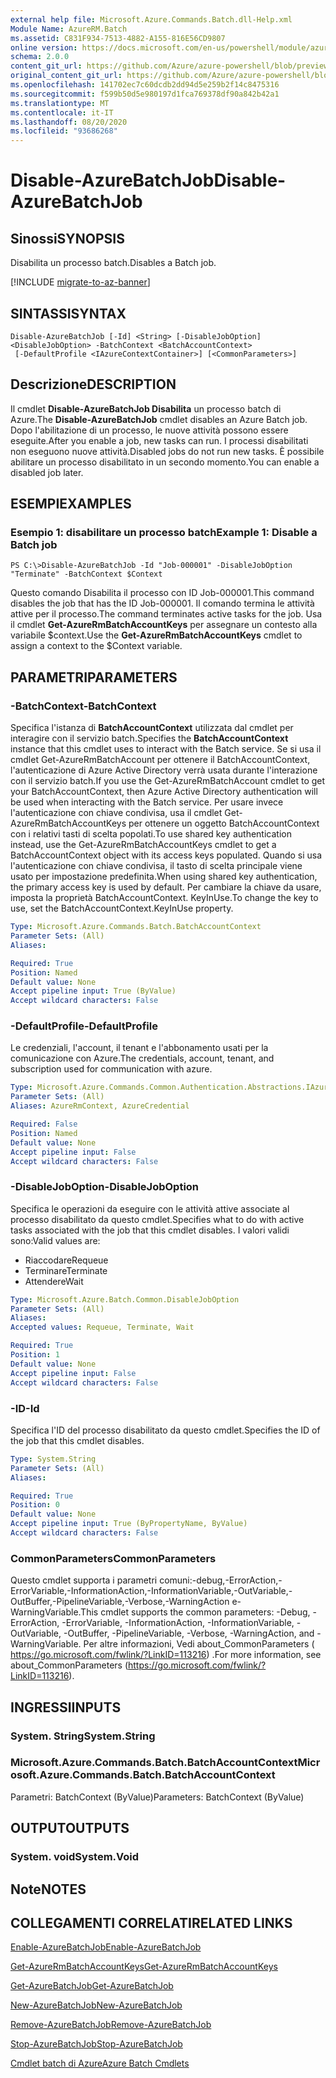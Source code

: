 ```yaml
---
external help file: Microsoft.Azure.Commands.Batch.dll-Help.xml
Module Name: AzureRM.Batch
ms.assetid: C831F934-7513-4882-A155-816E56CD9807
online version: https://docs.microsoft.com/en-us/powershell/module/azurerm.batch/disable-azurebatchjob
schema: 2.0.0
content_git_url: https://github.com/Azure/azure-powershell/blob/preview/src/ResourceManager/AzureBatch/Commands.Batch/help/Disable-AzureBatchJob.md
original_content_git_url: https://github.com/Azure/azure-powershell/blob/preview/src/ResourceManager/AzureBatch/Commands.Batch/help/Disable-AzureBatchJob.md
ms.openlocfilehash: 141702ec7c60dcdb2dd94d5e259b2f14c8475316
ms.sourcegitcommit: f599b50d5e980197d1fca769378df90a842b42a1
ms.translationtype: MT
ms.contentlocale: it-IT
ms.lasthandoff: 08/20/2020
ms.locfileid: "93686268"
---
```

# <span data-ttu-id="8e95d-101">Disable-AzureBatchJob</span><span class="sxs-lookup"><span data-stu-id="8e95d-101">Disable-AzureBatchJob</span></span>

## <span data-ttu-id="8e95d-102">Sinossi</span><span class="sxs-lookup"><span data-stu-id="8e95d-102">SYNOPSIS</span></span>
<span data-ttu-id="8e95d-103">Disabilita un processo batch.</span><span class="sxs-lookup"><span data-stu-id="8e95d-103">Disables a Batch job.</span></span>

[!INCLUDE [migrate-to-az-banner](../../includes/migrate-to-az-banner.md)]

## <span data-ttu-id="8e95d-104">SINTASSI</span><span class="sxs-lookup"><span data-stu-id="8e95d-104">SYNTAX</span></span>

```
Disable-AzureBatchJob [-Id] <String> [-DisableJobOption] <DisableJobOption> -BatchContext <BatchAccountContext>
 [-DefaultProfile <IAzureContextContainer>] [<CommonParameters>]
```

## <span data-ttu-id="8e95d-105">Descrizione</span><span class="sxs-lookup"><span data-stu-id="8e95d-105">DESCRIPTION</span></span>
<span data-ttu-id="8e95d-106">Il cmdlet **Disable-AzureBatchJob Disabilita** un processo batch di Azure.</span><span class="sxs-lookup"><span data-stu-id="8e95d-106">The **Disable-AzureBatchJob** cmdlet disables an Azure Batch job.</span></span>
<span data-ttu-id="8e95d-107">Dopo l'abilitazione di un processo, le nuove attività possono essere eseguite.</span><span class="sxs-lookup"><span data-stu-id="8e95d-107">After you enable a job, new tasks can run.</span></span>
<span data-ttu-id="8e95d-108">I processi disabilitati non eseguono nuove attività.</span><span class="sxs-lookup"><span data-stu-id="8e95d-108">Disabled jobs do not run new tasks.</span></span>
<span data-ttu-id="8e95d-109">È possibile abilitare un processo disabilitato in un secondo momento.</span><span class="sxs-lookup"><span data-stu-id="8e95d-109">You can enable a disabled job later.</span></span>

## <span data-ttu-id="8e95d-110">ESEMPI</span><span class="sxs-lookup"><span data-stu-id="8e95d-110">EXAMPLES</span></span>

### <span data-ttu-id="8e95d-111">Esempio 1: disabilitare un processo batch</span><span class="sxs-lookup"><span data-stu-id="8e95d-111">Example 1: Disable a Batch job</span></span>
```
PS C:\>Disable-AzureBatchJob -Id "Job-000001" -DisableJobOption "Terminate" -BatchContext $Context
```

<span data-ttu-id="8e95d-112">Questo comando Disabilita il processo con ID Job-000001.</span><span class="sxs-lookup"><span data-stu-id="8e95d-112">This command disables the job that has the ID Job-000001.</span></span>
<span data-ttu-id="8e95d-113">Il comando termina le attività attive per il processo.</span><span class="sxs-lookup"><span data-stu-id="8e95d-113">The command terminates active tasks for the job.</span></span>
<span data-ttu-id="8e95d-114">Usa il cmdlet **Get-AzureRmBatchAccountKeys** per assegnare un contesto alla variabile $context.</span><span class="sxs-lookup"><span data-stu-id="8e95d-114">Use the **Get-AzureRmBatchAccountKeys** cmdlet to assign a context to the $Context variable.</span></span>

## <span data-ttu-id="8e95d-115">PARAMETRI</span><span class="sxs-lookup"><span data-stu-id="8e95d-115">PARAMETERS</span></span>

### <span data-ttu-id="8e95d-116">-BatchContext</span><span class="sxs-lookup"><span data-stu-id="8e95d-116">-BatchContext</span></span>
<span data-ttu-id="8e95d-117">Specifica l'istanza di **BatchAccountContext** utilizzata dal cmdlet per interagire con il servizio batch.</span><span class="sxs-lookup"><span data-stu-id="8e95d-117">Specifies the **BatchAccountContext** instance that this cmdlet uses to interact with the Batch service.</span></span>
<span data-ttu-id="8e95d-118">Se si usa il cmdlet Get-AzureRmBatchAccount per ottenere il BatchAccountContext, l'autenticazione di Azure Active Directory verrà usata durante l'interazione con il servizio batch.</span><span class="sxs-lookup"><span data-stu-id="8e95d-118">If you use the Get-AzureRmBatchAccount cmdlet to get your BatchAccountContext, then Azure Active Directory authentication will be used when interacting with the Batch service.</span></span> <span data-ttu-id="8e95d-119">Per usare invece l'autenticazione con chiave condivisa, usa il cmdlet Get-AzureRmBatchAccountKeys per ottenere un oggetto BatchAccountContext con i relativi tasti di scelta popolati.</span><span class="sxs-lookup"><span data-stu-id="8e95d-119">To use shared key authentication instead, use the Get-AzureRmBatchAccountKeys cmdlet to get a BatchAccountContext object with its access keys populated.</span></span> <span data-ttu-id="8e95d-120">Quando si usa l'autenticazione con chiave condivisa, il tasto di scelta principale viene usato per impostazione predefinita.</span><span class="sxs-lookup"><span data-stu-id="8e95d-120">When using shared key authentication, the primary access key is used by default.</span></span> <span data-ttu-id="8e95d-121">Per cambiare la chiave da usare, imposta la proprietà BatchAccountContext. KeyInUse.</span><span class="sxs-lookup"><span data-stu-id="8e95d-121">To change the key to use, set the BatchAccountContext.KeyInUse property.</span></span>

```yaml
Type: Microsoft.Azure.Commands.Batch.BatchAccountContext
Parameter Sets: (All)
Aliases:

Required: True
Position: Named
Default value: None
Accept pipeline input: True (ByValue)
Accept wildcard characters: False
```

### <span data-ttu-id="8e95d-122">-DefaultProfile</span><span class="sxs-lookup"><span data-stu-id="8e95d-122">-DefaultProfile</span></span>
<span data-ttu-id="8e95d-123">Le credenziali, l'account, il tenant e l'abbonamento usati per la comunicazione con Azure.</span><span class="sxs-lookup"><span data-stu-id="8e95d-123">The credentials, account, tenant, and subscription used for communication with azure.</span></span>

```yaml
Type: Microsoft.Azure.Commands.Common.Authentication.Abstractions.IAzureContextContainer
Parameter Sets: (All)
Aliases: AzureRmContext, AzureCredential

Required: False
Position: Named
Default value: None
Accept pipeline input: False
Accept wildcard characters: False
```

### <span data-ttu-id="8e95d-124">-DisableJobOption</span><span class="sxs-lookup"><span data-stu-id="8e95d-124">-DisableJobOption</span></span>
<span data-ttu-id="8e95d-125">Specifica le operazioni da eseguire con le attività attive associate al processo disabilitato da questo cmdlet.</span><span class="sxs-lookup"><span data-stu-id="8e95d-125">Specifies what to do with active tasks associated with the job that this cmdlet disables.</span></span>
<span data-ttu-id="8e95d-126">I valori validi sono:</span><span class="sxs-lookup"><span data-stu-id="8e95d-126">Valid values are:</span></span> 
- <span data-ttu-id="8e95d-127">Riaccodare</span><span class="sxs-lookup"><span data-stu-id="8e95d-127">Requeue</span></span> 
- <span data-ttu-id="8e95d-128">Terminare</span><span class="sxs-lookup"><span data-stu-id="8e95d-128">Terminate</span></span> 
- <span data-ttu-id="8e95d-129">Attendere</span><span class="sxs-lookup"><span data-stu-id="8e95d-129">Wait</span></span>

```yaml
Type: Microsoft.Azure.Batch.Common.DisableJobOption
Parameter Sets: (All)
Aliases:
Accepted values: Requeue, Terminate, Wait

Required: True
Position: 1
Default value: None
Accept pipeline input: False
Accept wildcard characters: False
```

### <span data-ttu-id="8e95d-130">-ID</span><span class="sxs-lookup"><span data-stu-id="8e95d-130">-Id</span></span>
<span data-ttu-id="8e95d-131">Specifica l'ID del processo disabilitato da questo cmdlet.</span><span class="sxs-lookup"><span data-stu-id="8e95d-131">Specifies the ID of the job that this cmdlet disables.</span></span>

```yaml
Type: System.String
Parameter Sets: (All)
Aliases:

Required: True
Position: 0
Default value: None
Accept pipeline input: True (ByPropertyName, ByValue)
Accept wildcard characters: False
```

### <span data-ttu-id="8e95d-132">CommonParameters</span><span class="sxs-lookup"><span data-stu-id="8e95d-132">CommonParameters</span></span>
<span data-ttu-id="8e95d-133">Questo cmdlet supporta i parametri comuni:-debug,-ErrorAction,-ErrorVariable,-InformationAction,-InformationVariable,-OutVariable,-OutBuffer,-PipelineVariable,-Verbose,-WarningAction e-WarningVariable.</span><span class="sxs-lookup"><span data-stu-id="8e95d-133">This cmdlet supports the common parameters: -Debug, -ErrorAction, -ErrorVariable, -InformationAction, -InformationVariable, -OutVariable, -OutBuffer, -PipelineVariable, -Verbose, -WarningAction, and -WarningVariable.</span></span> <span data-ttu-id="8e95d-134">Per altre informazioni, Vedi about_CommonParameters ( https://go.microsoft.com/fwlink/?LinkID=113216) .</span><span class="sxs-lookup"><span data-stu-id="8e95d-134">For more information, see about_CommonParameters (https://go.microsoft.com/fwlink/?LinkID=113216).</span></span>

## <span data-ttu-id="8e95d-135">INGRESSI</span><span class="sxs-lookup"><span data-stu-id="8e95d-135">INPUTS</span></span>

### <span data-ttu-id="8e95d-136">System. String</span><span class="sxs-lookup"><span data-stu-id="8e95d-136">System.String</span></span>

### <span data-ttu-id="8e95d-137">Microsoft.Azure.Commands.Batch.BatchAccountContext</span><span class="sxs-lookup"><span data-stu-id="8e95d-137">Microsoft.Azure.Commands.Batch.BatchAccountContext</span></span>
<span data-ttu-id="8e95d-138">Parametri: BatchContext (ByValue)</span><span class="sxs-lookup"><span data-stu-id="8e95d-138">Parameters: BatchContext (ByValue)</span></span>

## <span data-ttu-id="8e95d-139">OUTPUT</span><span class="sxs-lookup"><span data-stu-id="8e95d-139">OUTPUTS</span></span>

### <span data-ttu-id="8e95d-140">System. void</span><span class="sxs-lookup"><span data-stu-id="8e95d-140">System.Void</span></span>

## <span data-ttu-id="8e95d-141">Note</span><span class="sxs-lookup"><span data-stu-id="8e95d-141">NOTES</span></span>

## <span data-ttu-id="8e95d-142">COLLEGAMENTI CORRELATI</span><span class="sxs-lookup"><span data-stu-id="8e95d-142">RELATED LINKS</span></span>

[<span data-ttu-id="8e95d-143">Enable-AzureBatchJob</span><span class="sxs-lookup"><span data-stu-id="8e95d-143">Enable-AzureBatchJob</span></span>](./Enable-AzureBatchJob.md)

[<span data-ttu-id="8e95d-144">Get-AzureRmBatchAccountKeys</span><span class="sxs-lookup"><span data-stu-id="8e95d-144">Get-AzureRmBatchAccountKeys</span></span>](./Get-AzureRmBatchAccountKeys.md)

[<span data-ttu-id="8e95d-145">Get-AzureBatchJob</span><span class="sxs-lookup"><span data-stu-id="8e95d-145">Get-AzureBatchJob</span></span>](./Get-AzureBatchJob.md)

[<span data-ttu-id="8e95d-146">New-AzureBatchJob</span><span class="sxs-lookup"><span data-stu-id="8e95d-146">New-AzureBatchJob</span></span>](./New-AzureBatchJob.md)

[<span data-ttu-id="8e95d-147">Remove-AzureBatchJob</span><span class="sxs-lookup"><span data-stu-id="8e95d-147">Remove-AzureBatchJob</span></span>](./Remove-AzureBatchJob.md)

[<span data-ttu-id="8e95d-148">Stop-AzureBatchJob</span><span class="sxs-lookup"><span data-stu-id="8e95d-148">Stop-AzureBatchJob</span></span>](./Stop-AzureBatchJob.md)

[<span data-ttu-id="8e95d-149">Cmdlet batch di Azure</span><span class="sxs-lookup"><span data-stu-id="8e95d-149">Azure Batch Cmdlets</span></span>](./AzureRM.Batch.md)


